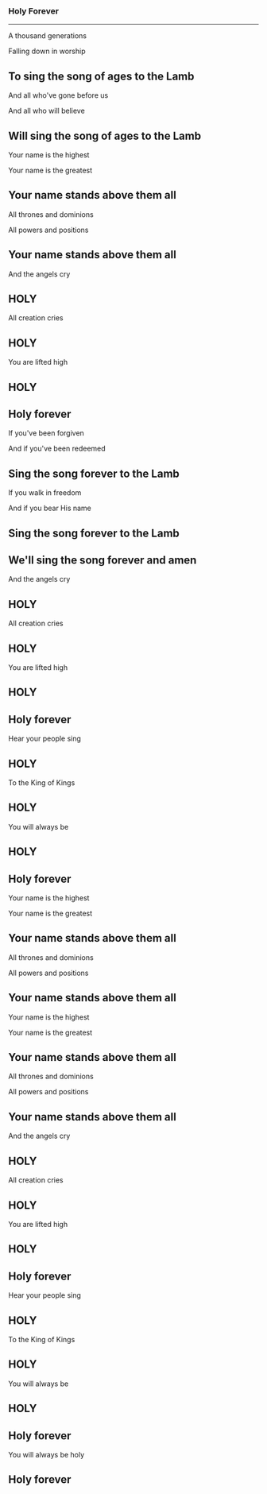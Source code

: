 ### Holy Forever <!-- .element: class="lyrics" -->
---
A thousand generations

Falling  down in worship

To sing the song of ages to the Lamb
---
And all who've gone before us

And all who will believe

Will sing the song of ages to the Lamb
---
Your name is the highest

Your name is the greatest

Your name stands above them all
---
All thrones and dominions

All powers and positions

Your name stands above them all
---
And the angels cry

HOLY <!-- .element: style="font-size: 1.5em" -->
---
All creation cries

HOLY <!-- .element: style="font-size: 1.5em" -->
---
You are lifted high

HOLY <!-- .element: style="font-size: 1.5em" -->
---
Holy forever
---
If you've been forgiven

And if you've been redeemed

Sing the song forever to the Lamb
---
If you walk in freedom

And if you bear His name

Sing the song forever to the Lamb
---
We'll sing the song forever and amen
---
And the angels cry

HOLY <!-- .element: style="font-size: 1.5em" -->
---
All creation cries

HOLY <!-- .element: style="font-size: 1.5em" -->
---
You are lifted high

HOLY <!-- .element: style="font-size: 1.5em" -->
---
Holy forever
---
Hear your people sing

HOLY <!-- .element: style="font-size: 1.5em" -->
---
To the King of Kings

HOLY <!-- .element: style="font-size: 1.5em" -->
---
You will always be

HOLY <!-- .element: style="font-size: 1.5em" -->
---
Holy forever
---
Your name is the highest

Your name is the greatest

Your name stands above them all
---
All thrones and dominions

All powers and positions

Your name stands above them all
---
Your name is the highest

Your name is the greatest

Your name stands above them all
---
All thrones and dominions

All powers and positions

Your name stands above them all
---
And the angels cry

HOLY <!-- .element: style="font-size: 1.5em" -->
---
All creation cries

HOLY <!-- .element: style="font-size: 1.5em" -->
---
You are lifted high

HOLY <!-- .element: style="font-size: 1.5em" -->
---
Holy forever
---
Hear your people sing

HOLY <!-- .element: style="font-size: 1.5em" -->
---
To the King of Kings

HOLY <!-- .element: style="font-size: 1.5em" -->
---
You will always be

HOLY <!-- .element: style="font-size: 1.5em" -->
---
Holy forever
---
You will always be holy

Holy forever
---
